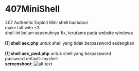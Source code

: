 # 407MiniShell
407 Authentic Exploit Mini shell backdoor</br>
make full with <3</br>
shell ini belum sepenuhnya fix, terutama pada website windows</br>
</br>
<b>[!] shell aex.php</b>
untuk shell yang tidak berpassword sedangkan</br>
</br>
<b>[!] shell aex_pwd.php</b>
untuk shell yang berpassword</br>
password default: myshell</br>
<b>screenshoot:</b>
![alt text](https://i.ibb.co/wpN5xSc/screenshoot.jpg)
